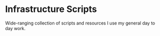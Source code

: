 # Infrastructure Scripts

Wide-ranging collection of scripts and resources I use my general day to day work.
